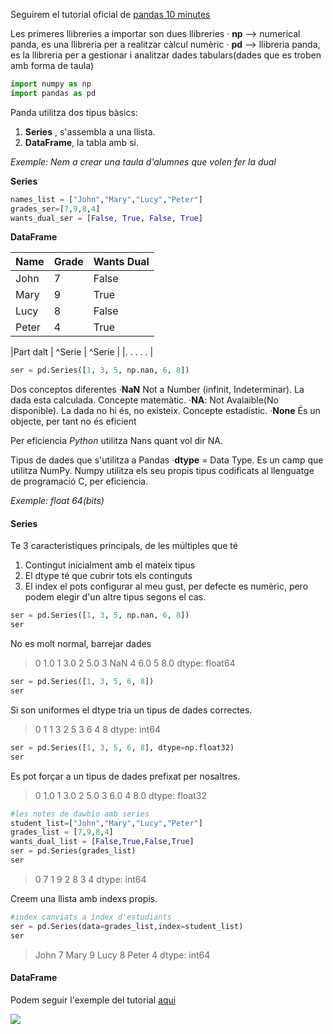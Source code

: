 Seguirem el tutorial oficial de [pandas 10 minutes](https://pandas.pydata.org/pandas-docs/stable/user_guide/10min.html "pandas 10 minutes")


Les primeres llibreries a importar son dues llibreries
 · **np** --> numerical panda, es una llibreria per a realitzar càlcul numèric
 · **pd** --> llibreria panda, es la llibreria per a gestionar i analitzar dades tabulars(dades que es troben amb forma de taula)

```python
import numpy as np 
import pandas as pd
```

 Panda utilitza dos tipus bàsics:
 1. **Series** , s'assembla a una llista.
 2. **DataFrame**, la tabla amb sí.
 
 
 *Exemple: Nem a crear una taula d'alumnes que volen fer la dual*
 
 **Series**
 ```python
names_list = ["John","Mary","Lucy","Peter"]
grades_ser=[7,9,8,4]
wants_dual_ser = [False, True, False, True]
```
**DataFrame**

| Name  | Grade  | Wants Dual   |
| ------------ | ------------ | ------------ |
|  John | 7  | False  |
|  Mary | 9  | True  |
|  Lucy | 8  | False  |
|  Peter | 4  | True  |

|Part dalt | ^Serie  | ^Serie   |
|. . . . . |


```python
ser = pd.Series([1, 3, 5, np.nan, 6, 8])
```
Dos conceptos diferentes
   ·**NaN** Not a Number (infinit, Indeterminar). La dada esta calculada. Concepte matemàtic.
   ·**NA**: Not Avalaible(No disponible). La dada no hi és, no existeix. Concepte estadístic.
   ·**None**  És un objecte, per tant no és eficient

Per eficiencia *Python* utilitza Nans quant vol dir NA.


Tipus de dades que s'utilitza a Pandas
·**dtype** = Data Type. Es un camp que utilitza NumPy.
   Numpy utilitza els seu propis tipus codificats al llenguatge de programació C, per eficiencia.
   
  *Exemple: float 64(bits)*
  
  
  #### Series
  
  Te 3 característiques principals, de les múltiples que té
  
  1. Contingut inicialment amb el mateix tipus
  2. El dtype té que cubrir tots els continguts
  3. El index el pots configurar al meu gust, per defecte es  numèric, pero podem elegir d'un altre tipus segons el  cas.

  ```python
ser = pd.Series([1, 3, 5, np.nan, 6, 8])
ser

```


No es molt normal, barrejar dades

   > 0    1.0
    1    3.0
    2    5.0
    3    NaN
    4    6.0
    5    8.0
    dtype: float64




```python
ser = pd.Series([1, 3, 5, 6, 8])
ser
```



Si son uniformes el dtype tria un tipus de dades correctes.

   > 0    1
    1    3
    2    5
    3    6
    4    8
    dtype: int64




```python
ser = pd.Series([1, 3, 5, 6, 8], dtype=np.float32)
ser
```


Es pot forçar a un tipus de dades prefixat per nosaltres.

 >   0    1.0
    1    3.0
    2    5.0
    3    6.0
    4    8.0
    dtype: float32




```python
#les notes de dawbio amb series
student_list=["John","Mary","Lucy","Peter"]
grades_list = [7,9,8,4]
wants_dual_list = [False,True,False,True]
ser = pd.Series(grades_list)
ser
```


>    0    7
>    1    9
>   2    8
>    3    4
>    dtype: int64


Creem una llista amb indexs propis.

```python
#index canviats a índex d'estudiants
ser = pd.Series(data=grades_list,index=student_list)
ser
```


 >   John     7
    Mary     9
    Lucy     8
    Peter    4
    dtype: int64


  #### DataFrame
  
  
  Podem seguir l'exemple del tutorial [aqui](https://pandas.pydata.org/pandas-docs/stable/user_guide/10min.html#object-creation "aqui")


![](dataframe.png)


